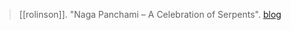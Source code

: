 > [[rolinson]]. "Naga Panchami – A Celebration of Serpents". [blog](https://aryaakasha.com/2019/08/05/naga-panchami-a-celebration-of-serpents/)